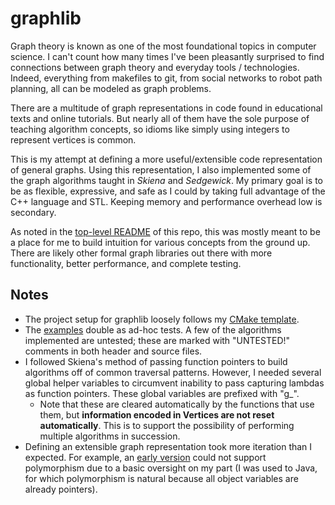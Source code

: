# graphlib

Graph theory is known as one of the most foundational topics in computer science. I can't count how many times I've been pleasantly surprised to find connections between graph theory and everyday tools / technologies. Indeed, everything from makefiles to git, from social networks to robot path planning, all can be modeled as graph problems.

There are a multitude of graph representations in code found in educational texts and online tutorials. But nearly all of them have the sole purpose of teaching algorithm concepts, so idioms like simply using integers to represent vertices is common.

This is my attempt at defining a more useful/extensible code representation of general graphs. Using this representation, I also implemented some of the graph algorithms taught in *Skiena* and *Sedgewick*. My primary goal is to be as flexible, expressive, and safe as I could by taking full advantage of the C++ language and STL. Keeping memory and performance overhead low is secondary.

As noted in the [top-level README](https://github.com/tedklin/back-to-basics) of this repo, this was mostly meant to be a place for me to build intuition for various concepts from the ground up. There are likely other formal graph libraries out there with more functionality, better performance, and complete testing.


## Notes

- The project setup for graphlib loosely follows my [CMake template](https://github.com/tedklin/cmake_sandbox).
- The [examples](https://github.com/tedklin/back-to-basics/tree/master/cpp/graphlib/examples) double as ad-hoc tests. A few of the algorithms implemented are untested; these are marked with "UNTESTED!" comments in both header and source files.
- I followed Skiena's method of passing function pointers to build algorithms off of common traversal patterns. However, I needed several global helper variables to circumvent inability to pass capturing lambdas as function pointers. These global variables are prefixed with "g_".
    - Note that these are cleared automatically by the functions that use them, but **information encoded in Vertices are not reset automatically**. This is to support the possibility of performing multiple algorithms in succession.
- Defining an extensible graph representation took more iteration than I expected. For example, an [early version](https://github.com/tedklin/back-to-basics/tree/graphlib-old/algorithms/graphlib) could not support polymorphism due to a basic oversight on my part (I was used to Java, for which polymorphism is natural because all object variables are already pointers).
